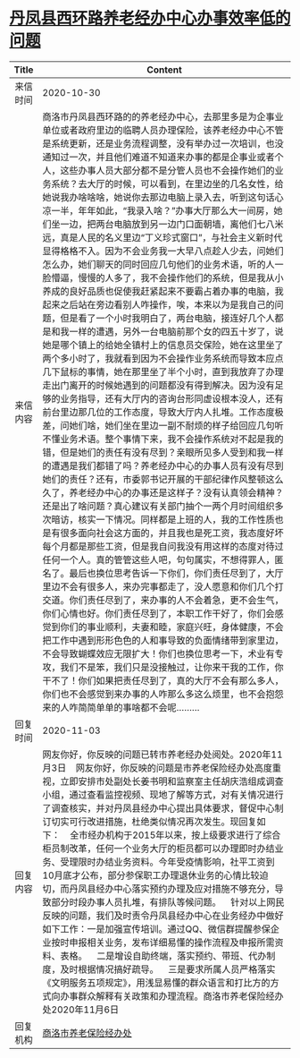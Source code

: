 # <a href="http://www.shangluo.gov.cn/zmhd/ldxxxx.jsp?urltype=leadermail.LeaderMailContentUrl&wbtreeid=1112&leadermailid=6581">丹凤县西环路养老经办中心办事效率低的问题</a>
|Title|Content|
|:---:|---|
|来信时间|2020-10-30|
|来信内容|商洛市丹凤县西环路的的养老经办中心，去那里多是为企事业单位或者政府里边的临聘人员办理保险，该养老经办中心不管是系统更新，还是业务流程调整，没有举办过一次培训，也没通知过一次，并且他们难道不知道来办事的都是企事业或者个人，这些办事人员大部分都不是分管人员也不会操作她们的业务系统？去大厅的时候，可以看到，在里边坐的几名女性，给她说我办啥啥啥，她说你去那边电脑上录入去，听到这句话心凉一半，年年如此，“我录入啥？”办事大厅那么大一间房，她们坐一边，把两台电脑放到另一边门口面朝墙，离他们七八米远，真是人民的名义里边“丁义珍式窗口”，与社会主义新时代显得格格不入。因为不会业务我一大早八点趁人少去，问她们怎么办，她们聊天的同时回应几句他们的业务术语，听的人一脸懵逼，慢慢的人多了，我不会操作他们的系统，但是我从小养成的良好品质也促使我赶紧起来不要霸占着办事的电脑，我起来之后站在旁边看别人咋操作，唉，本来以为是我自己的问题，但是看了一个小时我明白了，两台电脑，接连好几个人都是和我一样的遭遇，另外一台电脑前那个女的四五十岁了，说她是哪个镇上的给她全镇村上的信息员交保险，她在这里坐了两个多小时了，我就看到因为不会操作业务系统而导致本应点几下鼠标的事情，她在那里坐了半个小时，直到我放弃了办理走出门离开的时候她遇到的问题都没有得到解决。因为没有足够的业务指导，还有大厅内的咨询台形同虚设根本没人，还有前台里边那几位的工作态度，导致大厅内人扎堆。工作态度极差，问她们啥，她们坐在里边一副不耐烦的样子给回应几句听不懂业务术语。整个事情下来，我不会操作系统对不起是我的错，但是她们的责任有没有尽到？亲眼所见多人受到和我一样的遭遇是我们都错了吗？养老经办中心的办事人员有没有尽到她们的责任？还有，市委郭书记开展的干部纪律作风整顿这么久了，养老经办中心的办事还是这样子？没有认真领会精神？还是出了啥问题？真心建议有关部门抽个一两个月时间组织多次暗访，核实一下情况。同样都是上班的人，我的工作性质也是有很多面向社会这方面的，并且我也是死工资，我态度好坏每个月都是那些工资，但是我自问我没有用这样的态度对待过任何一个人。真的管管这些人吧，句句属实，不想得罪人，匿名了。最后也换位思考告诉一下你们，你们责任尽到了，大厅里边不会有很多人，来办完事都走了，没人愿意和你们几个打交道。你们责任尽到了，来办事的人不会着急，更不会生气，你们心情也好。你们责任尽到了，本职工作干好了，你们会感觉到你们的事业顺利，夫妻和睦，家庭兴旺，身体健康，不会把工作中遇到形形色色的人和事导致的负面情绪带到家里边，不会导致蝴蝶效应无限扩大！你们也换位思考一下，术业有专攻，我们不是笨，我们只是没接触过，让你来干我的工作，你干不了！你们如果把责任尽到了，真的大厅不会有那么多人，你们也不会感觉到来办事的人咋那么多这么烦里，也不会抱怨来的人咋简简单单的事啥都不会呢………|
|回复时间|2020-11-03|
|回复内容|网友你好，你反映的问题已转市养老经办处阅处。2020年11月3日    网友你好，你反映的问题是市养老保险经办处高度重视，立即安排市处副处长姜书明和监察室主任胡庆浩组成调查小组，通过查看监控视频、现地了解等方式，对有关情况进行了调查核实，并对丹凤县经办中心提出具体要求，督促中心制订切实可行改进措施，杜绝类似情况再次发生。现回复如下：    全市经办机构于2015年以来，按上级要求进行了综合柜员制改革，任何一个业务大厅的柜员都可以办理即时办结业务、受理限时办结业务资料。今年受疫情影响，社平工资到10月底才公布，部分参保职工办理退休业务的心情比较迫切，而丹凤县经办中心落实预约办理及应对措施不够充分，导致部分时段办事人员扎堆，有排队等候问题。    针对以上网民反映的问题，我们及时责令丹凤县经办中心在业务经办中做好如下工作：一是加强宣传培训。通过QQ、微信群提醒参保企业按时申报相关业务，发布详细易懂的操作流程及申报所需资料、表格。    二是增设自助终端，落实预约、带班、代办制度，及时根据情况搞好疏导。    三是要求所属人员严格落实《文明服务五项规定》，用浅显易懂的群众语言和打比方的方式向办事群众解释有关政策和办理流程。商洛市养老保险经办处2020年11月6日|
|回复机构|<a href="../../categories/agencies/商洛市养老保险经办处.md">商洛市养老保险经办处</a>|